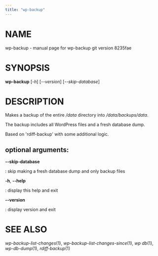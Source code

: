 ```yaml
---
title: "wp-backup"
---
```



NAME
====

wp-backup - manual page for wp-backup git version 8235fae

SYNOPSIS
========

**wp-backup** \[*-h*\] \[*\--version*\] \[*\--skip-database*\]

DESCRIPTION
===========

Makes a backup of the entire */data* directory into
*/data/backups/data*.

The backup includes all WordPress files and a fresh database dump.

Based on \'rdiff-backup\' with some additional logic.

optional arguments:
-------------------

**\--skip-database**

:   skip making a fresh database dump and only backup files

**-h**, **\--help**

:   display this help and exit

**\--version**

:   display version and exit

SEE ALSO
========

*wp-backup-list-changes*(1), *wp-backup-list-changes-since*(1), *wp
db*(1), *wp-db-dump*(1), *rdiff-backup*(1)
